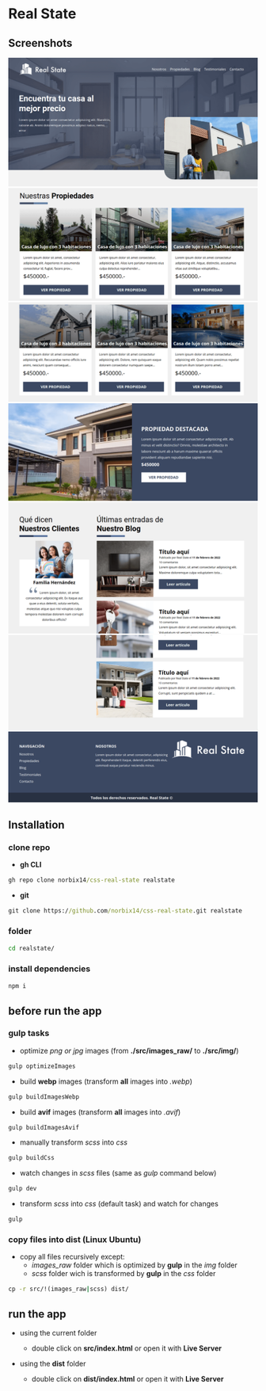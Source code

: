 # Real State

## Screenshots

![Header](screenshots/header.png "Header")
![Properties](screenshots/properties_001.png "Properties")
![Properties](screenshots/properties_002.png "Properties")
![Featured](screenshots/featured.png "Featured")
![Testimonials](screenshots/testimonials.png "Testimonials")
![Blog](screenshots/blog.png "Blog")
![Footer](screenshots/footer.png "Footer")

## Installation

### clone repo

* **gh CLI**

``` cmd
gh repo clone norbix14/css-real-state realstate
```

* **git**

``` cmd
git clone https://github.com/norbix14/css-real-state.git realstate
```

### folder

``` cmd
cd realstate/
```

### install dependencies

``` cmd
npm i
```

## before run the app

### **gulp** tasks

* optimize *png or jpg* images (from **./src/images_raw/** to **./src/img/**)

``` cmd
gulp optimizeImages
```

* build **webp** images (transform **all** images into *.webp*)

```cmd
gulp buildImagesWebp
```

* build **avif** images (transform **all** images into *.avif*)

```cmd
gulp buildImagesAvif
```

* manually transform *scss* into *css*

```cmd
gulp buildCss
```

* watch changes in *scss* files (same as *gulp* command below)

```cmd
gulp dev
```

* transform *scss* into *css* (default task) and watch for changes

```cmd
gulp
```

### copy files into **dist** (Linux Ubuntu)

* copy all files recursively except:
  * *images_raw* folder which is optimized by **gulp** in the *img* folder
  * *scss* folder wich is transformed by **gulp** in the *css* folder

```cmd
cp -r src/!(images_raw|scss) dist/
```

## run the app

* using the current folder

  * double click on **src/index.html** or open it with **Live Server**

* using the **dist** folder

  * double click on **dist/index.html** or open it with **Live Server**
